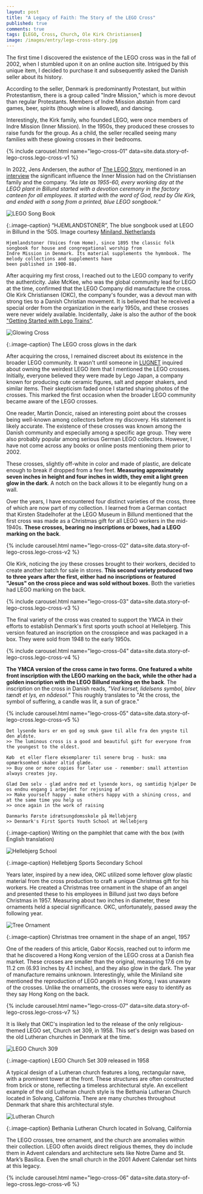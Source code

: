 ```yaml
---
layout: post
title: "A Legacy of Faith: The Story of the LEGO Cross"
published: true
comments: true
tags: [LEGO, Cross, Church, Ole Kirk Christiansen]
image: /images/entry/lego-cross-story.jpg
---
```


The first time I discovered the existence of the LEGO cross was in the fall of 2002, when I stumbled upon it on 
an online auction site. Intrigued by this unique item, I decided to purchase it and subsequently asked the 
Danish seller about its history.

According to the seller, Denmark is predominantly Protestant, but within Protestantism, there is a group 
called "Indre Mission," which is more devout than regular Protestants. Members of Indre Mission abstain from 
card games, beer, spirits (though wine is allowed), and dancing.

Interestingly, the Kirk family, who founded LEGO, were once members of Indre Mission (Inner Mission). 
In the 1950s, they produced these crosses to raise funds for the group. As a child, the seller recalled 
seeing many families with these glowing crosses in their bedrooms.

{% include carousel.html name="lego-cross-01" data=site.data.story-of-lego-cross.lego-cross-v1 %}

In 2022, Jens Andersen, the author of [The LEGO Story](https://www.amazon.com/LEGO-Story-Little-Sparked-Imagination/dp/0063258021), 
mentioned in an [interview](https://bricknerd.com/home/the-lego-story-preserving-a-life-with-lego-in-a-book-12-12-22) 
the significant influence the Inner Mission had on the Christiansen family and the company. 
_“As late as 1955-60, every working day at the LEGO plant in Billund started with a devotion ceremony 
in the factory canteen for all employees. It started with the word of God, read by Ole Kirk, and ended 
with a song from a printed, blue LEGO songbook.”_

![LEGO Song Book](/images/lego/cross/lego-song-book.jpg?style=centerme)

{:.image-caption}
“HJEMLANDSTONER”, The blue songbook used at LEGO in Billund in the ‘50S. 
Image courtesy [Miniland, Netherlands](http://www.miniland.nl/)

```aiignore
Hjemlandstoner (Voices from Home), since 1895 the classic folk songbook for house and congregational worship from 
Indre Mission in Denmark. Its material supplements the hymnbook. The melody collections and supplements have 
been published in 1900-88.
```

After acquiring my first cross, I reached out to the LEGO company to verify the authenticity.
Jake McKee, who was the global community lead for LEGO at the time, confirmed that the LEGO Company did
manufacture the cross. Ole Kirk Christiansen (OKC), the company's founder, was a devout man with strong ties
to a Danish Christian movement. It is believed that he received a special order from the organization in the
early 1950s, and these crosses were never widely available. Incidentally, Jake is also the author of
the book ["Getting Started with Lego Trains"](https://www.amazon.com/Getting-Started-Trains-Jacob-McKee/dp/1593270062).

![Glowing Cross](/images/lego/cross/lego-cross-v1-glow.jpg?style=centerme)

{:.image-caption}
The LEGO cross glows in the dark

After acquiring the cross, I remained discreet about its existence in the broader LEGO community. It wasn't until 
someone in [LUGNET](https://news.lugnet.com/general/?n=39055) inquired about owning the weirdest LEGO item 
that I mentioned the LEGO crosses. Initially, everyone believed they were made by Lego Japan, a company 
known for producing cute ceramic figures, salt and pepper shakers, and similar items. Their skepticism faded once 
I started sharing photos of the crosses. This marked the first occasion when the broader LEGO community 
became aware of the LEGO crosses.

One reader, Martin Doncic, raised an interesting point about the crosses being well-known among collectors before 
my discovery. His statement is likely accurate. The existence of these crosses was known among the Danish community 
and especially among a specific age group. They were also probably popular among serious German LEGO collectors. 
However, I have not come across any books or online posts mentioning them prior to 2002.

These crosses, slightly off-white in color and made of plastic, are delicate enough to break if dropped from a 
few feet. **Measuring approximately seven inches in height and four inches in width, they emit a light green 
glow in the dark**. A notch on the back allows it to be elegantly hung on a wall.

Over the years, I have encountered four distinct varieties of the cross, three of which are now part of my collection. 
I learned from a German contact that Kirsten Stadelhofer at the LEGO Museum in Billund mentioned that the first 
cross was made as a Christmas gift for all LEGO workers in the mid-1940s. **These crosses, bearing no inscriptions 
or boxes, had a LEGO marking on the back**.

{% include carousel.html name="lego-cross-02" data=site.data.story-of-lego-cross.lego-cross-v2 %}

Ole Kirk, noticing the joy these crosses brought to their workers, decided to create another batch for sale in stores. 
**This second variety produced two to three years after the first, either had no inscriptions or featured "Jesus" 
on the cross piece and was sold without boxes**. Both the varieties had LEGO marking on the back.

{% include carousel.html name="lego-cross-03" data=site.data.story-of-lego-cross.lego-cross-v3 %}

The final variety of the cross was created to support the YMCA in their efforts to establish Denmark's first 
sports youth school at Hellebjerg. This version featured an inscription on the crosspiece and was packaged in a 
box. They were sold from 1948 to the early 1950s.

{% include carousel.html name="lego-cross-04" data=site.data.story-of-lego-cross.lego-cross-v4 %}

**The YMCA version of the cross came in two forms. One featured a white front inscription with the LEGO marking on the 
back, while the other had a golden inscription with the LEGO Billund marking on the back**. The inscription on the 
cross in Danish reads, *"Ved korset, lidelsens symbol, blev tændt et lys, en nådesol.”* This roughly translates 
to "At the cross, the symbol of suffering, a candle was lit, a sun of grace."

{% include carousel.html name="lego-cross-05" data=site.data.story-of-lego-cross.lego-cross-v5 %}

```aiignore
Det lysende kors er en god og smuk gave til alle fra den yngste til den ældste.
>> The luminous cross is a good and beautiful gift for everyone from the youngest to the oldest.

Køb  et eller flere eksemplarer til senere brug - husk: sma opmærksomhed skaber altid glæde.
>> Buy one or more copies for later use - remember: small attention always creates joy.

Glæd Dem selv - glæd andre med et lysende kors, og samtidig hjælper De os endnu engang i arbejdet for rejsning af
>> Make yourself happy - make others happy with a shining cross, and at the same time you help us 
>> once again in the work of raising

Danmarks Første idrætsungdomsskole på Hellebjerg
>> Denmark's First Sports Youth School at Hellebjerg
```

{:.image-caption}
Writing on the pamphlet that came with the box (with English translation)

![Hellebjerg School](/images/lego/cross/hellebjerg-school.jpg?style=centerme)

{:.image-caption}
Hellebjerg Sports Secondary School

Years later, inspired by a new idea, OKC utilized some leftover glow plastic material from the cross production to 
craft a unique Christmas gift for his workers. He created a Christmas tree ornament in the shape of an angel 
and presented these to his employees in Billund just two days before Christmas in 1957. Measuring about two inches 
in diameter, these ornaments held a special significance. OKC, unfortunately, passed away the following year.

![Tree Ornament](/images/lego/cross/lego-angel.jpg?style=centerme)

{:.image-caption}
Christmas tree ornament in the shape of an angel, 1957

One of the readers of this article, Gabor Kocsis, reached out to inform me that he discovered a Hong Kong version 
of the LEGO cross at a Danish flea market. These crosses are smaller than the original, measuring 17.6 cm by 11.2 cm 
(6.93 inches  by 4.1 inches), and they also glow in the dark. The year of manufacture remains unknown. Interestingly, 
while the Miniland site mentioned the reproduction of LEGO angels in Hong Kong, I was unaware of the crosses.
Unlike the ornaments, the crosses were easy to identify as they say Hong Kong on the back.

{% include carousel.html name="lego-cross-07" data=site.data.story-of-lego-cross.lego-cross-v7 %}

It is likely that OKC's inspiration led to the release of the only religious-themed LEGO set, Church set 309, 
in 1958. This set's design was based on the old Lutheran churches in Denmark at the time. 

![LEGO Church 309](/images/lego/cross/lego-church-309.jpg?style=centerme)

{:.image-caption}
LEGO Church Set 309 released in 1958

A typical design of a Lutheran church features a long, rectangular nave, with a prominent tower at the front. 
These structures are often constructed from brick or stone, reflecting a timeless architectural style. 
An excellent example of the old Lutheran church style is the Bethania Lutheran Church located in Solvang, California. 
There are many churches throughout Denmark that share this architectural style.

![Lutheran Church](/images/lego/cross/bethania-lutheran-church.jpg?style=centerme)

{:.image-caption}
Bethania Lutheran Church located in Solvang, California

The LEGO crosses, tree ornament, and the church are anomalies within their collection. LEGO often avoids direct 
religious themes, they do include them in Advent calendars and architecture sets like Notre Dame and 
St. Mark’s Basilica. Even the small church in the 2001 Advent Calendar set hints at this legacy. 

{% include carousel.html name="lego-cross-06" data=site.data.story-of-lego-cross.lego-cross-v6 %}